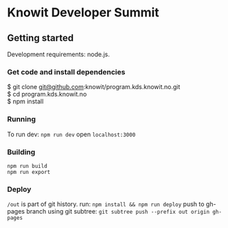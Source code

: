 # Knowit Developer Summit

## Getting started

Development requirements: node.js.

### Get code and install dependencies

$ git clone git@github.com:knowit/program.kds.knowit.no.git \
$ cd program.kds.knowit.no \
$ npm install

### Running

To run dev: `npm run dev`
open `localhost:3000`

### Building

`npm run build` \
`npm run export`

### Deploy

`/out` is part of git history.
run: `npm install && npm run deploy`
push to gh-pages branch using git subtree: `git subtree push --prefix out origin gh-pages`
